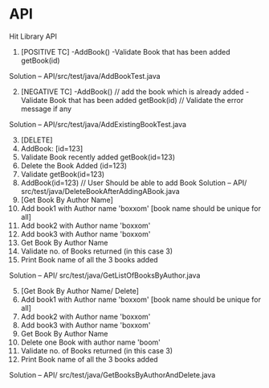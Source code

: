 # API

Hit Library API
1. [POSITIVE TC]
-AddBook()
 	 -Validate Book that has been added getBook(id)
   
Solution – API/src/test/java/AddBookTest.java

2. [NEGATIVE TC]
-AddBook() // add the book which is already added
 	 -Validate Book that has been added getBook(id) // Validate the error message if any
   
Solution – API/src/test/java/AddExistingBookTest.java

3. [DELETE]
1. AddBook: [id=123]
2. Validate Book recently added getBook(id=123)
3. Delete the Book Added (id=123)
4. Validate getBook(id=123)
5. AddBook(id=123) // User Should be able to add Book
Solution – API/ src/test/java/DeleteBookAfterAddingABook.java
4. [Get Book By Author Name]
1. Add  book1 with Author name 'boxxom' [book name should be unique for all]
2. Add  book2 with Author name 'boxxom'
3. Add  book3 with Author name 'boxxom'
4. Get Book By Author Name
5. Validate no. of Books returned (in this case 3)
6. Print Book name of all the 3 books added

Solution – API/ src/test/java/GetListOfBooksByAuthor.java

5. [Get Book By Author Name/ Delete]
1. Add  book1 with Author name 'boxxom' [book name should be unique for all]
2. Add  book2 with Author name 'boxxom'
3. Add  book3 with Author name 'boxxom'
4. Get Book By Author Name
5. Delete one Book with author name 'boom'
6. Validate no. of Books returned (in this case 3)
7. Print Book name of all the 3 books added


Solution – API/ src/test/java/GetBooksByAuthorAndDelete.java

